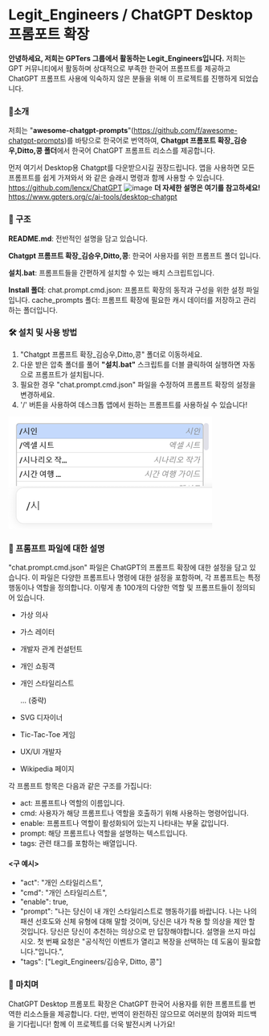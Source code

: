 # Legit_Engineers / ChatGPT Desktop 프롬포트 확장

**안녕하세요, 저희는 GPTers 그룹에서 활동하는 Legit_Engineers입니다.** 
저희는 GPT 커뮤니티에서 활동하며 상대적으로 부족한 한국어 프롬프트를 제공하고
ChatGPT 프롬프트 사용에 익숙하지 않은 분들을 위해 이 프로젝트를 진행하게 되었습니다.

### 🚀소개
저희는 "**awesome-chatgpt-prompts**"(https://github.com/f/awesome-chatgpt-prompts)를 바탕으로 한국어로 번역하여, **Chatgpt 프롬포트 확장_김승우,Ditto,콩 폴더**에서 한국어 ChatGPT 프롬프트 리소스를 제공합니다.

먼저 여기서 Desktop용 Chatgpt를 다운받으시길 권장드립니다. 
앱을 사용하면 모든 프롬프트를 쉽게 가져와서 와 같은 슬래시 명령과 함께 사용할 수 있습니다.
https://github.com/lencx/ChatGPT
![image](https://github.com/cookies5555/Legit_Engineers/assets/131585816/4aae97b4-3e07-46b2-82d9-0fb33ce6bc07)
**더 자세한 설명은 여기를 참고하세요!** https://www.gpters.org/c/ai-tools/desktop-chatgpt

### 📂 구조
**README.md**: 전반적인 설명을 담고 있습니다.

**Chatgpt 프롬프트 확장_김승우,Ditto,콩**: 한국어 사용자를 위한 프롬프트 폴더 입니다.

**설치.bat**: 프롬프트들을 간편하게 설치할 수 있는 배치 스크립트입니다.

**Install 폴더**:
chat.prompt.cmd.json: 프롬프트 확장의 동작과 구성을 위한 설정 파일입니다.
cache_prompts 폴더: 프롬프트 확장에 필요한 캐시 데이터를 저장하고 관리하는 폴더입니다.

### 🛠 설치 및 사용 방법
1. "Chatgpt 프롬프트 확장_김승우,Ditto,콩" 폴더로 이동하세요.
2. 다운 받은 압축 폴더를 풀어 **"설치.bat"** 스크립트를 더블 클릭하여 실행하면 자동으로 프롬프트가 설치됩니다.
3. 필요한 경우 "chat.prompt.cmd.json" 파일을 수정하여 프롬프트 확장의 설정을 변경하세요.
4. '/' 버튼을 사용하여 데스크톱 앱에서 원하는 프롬프트를 사용하실 수 있습니다!

![Alt text](image-1.png)

### 📜 프롬프트 파일에 대한 설명
"chat.prompt.cmd.json" 파일은 ChatGPT의 프롬프트 확장에 대한 설정을 담고 있습니다. 
이 파일은 다양한 프롬프트나 명령에 대한 설정을 포함하며, 각 프롬프트는 특정 행동이나 역할을 정의합니다. 이렇게 총 100개의 다양한 역할 및 프롬프트들이 정의되어 있습니다. 

- 가상 의사
- 가스 레이터
- 개발자 관계 컨설턴트
- 개인 쇼핑객
- 개인 스타일리스트

  ... (중략)
- SVG 디자이너
- Tic-Tac-Toe 게임
- UX/UI 개발자
- Wikipedia 페이지


각 프롬프트 항목은 다음과 같은 구조를 가집니다:

- act: 프롬프트나 역할의 이름입니다.
- cmd: 사용자가 해당 프롬프트나 역할을 호출하기 위해 사용하는 명령어입니다.
- enable: 프롬프트나 역할이 활성화되어 있는지 나타내는 부울 값입니다.
- prompt: 해당 프롬프트나 역할을 설명하는 텍스트입니다.
- tags: 관련 태그를 포함하는 배열입니다.

#### <구 예시>
- "act": "개인 스타일리스트",
- "cmd": "개인 스타일리스트",
- "enable": true,
- "prompt": "나는 당신이 내 개인 스타일리스트로 행동하기를 바랍니다. 나는 나의 패션 선호도와 신체 유형에 대해 말할 것이며, 당신은 내가 착용 할 의상을 제안 할 것입니다. 당신은 당신이 추천하는 의상으로 만 답장해야합니다. 설명을 쓰지 마십시오. 첫 번째 요청은 \"공식적인 이벤트가 열리고 복장을 선택하는 데 도움이 필요합니다.\"입니다.",
- "tags": ["Legit_Engineers/김승우, Ditto, 콩"]
      

### 📢 마치며
ChatGPT Desktop 프롬포트 확장은 ChatGPT 한국어 사용자를 위한 프롬프트를 번역한 리소스들을 제공합니다. 
다만, 번역이 완전하진 않으므로 여러분의 참여와 피드백을 기다립니다! 함께 이 프로젝트를 더욱 발전시켜 나가요!


